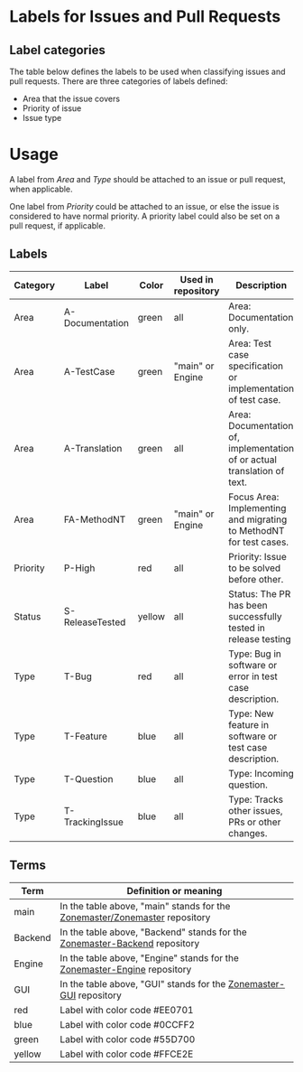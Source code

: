 # Labels for Issues and Pull Requests

## Label categories

The table below defines the labels to be used when classifying issues and pull requests. There
are three categories of labels defined:

* Area that the issue covers
* Priority of issue
* Issue type

# Usage

A label from *Area* and *Type* should be attached to an issue or pull request,
when applicable.

One label from *Priority* could be attached to an issue, or else the issue is considered
to have normal priority. A priority label could also be set on a pull request, if applicable.

## Labels

Category | Label            | Color  | Used in repository | Description
---------|------------------|--------|--------------------|------------------------------------
Area     | A-Documentation  | green  | all                | Area: Documentation only.
Area     | A-TestCase       | green  | "main" or Engine   | Area: Test case specification or implementation of test case.
Area     | A-Translation    | green  | all                | Area: Documentation of, implementation of or actual translation of text.
Area     | FA-MethodNT      | green  | "main" or Engine   | Focus Area: Implementing and migrating to MethodNT for test cases.
Priority | P-High           | red    | all                | Priority: Issue to be solved before other.
Status   | S-ReleaseTested  | yellow | all                | Status: The PR has been successfully tested in release testing
Type     | T-Bug            | red    | all                | Type: Bug in software or error in test case description.
Type     | T-Feature        | blue   | all                | Type: New feature in software or test case description.
Type     | T-Question       | blue   | all                | Type: Incoming question.
Type     | T-TrackingIssue  | blue   | all                | Type: Tracks other issues, PRs or other changes.

## Terms

Term     | Definition or meaning
---------|---------------------------------------------
main     | In the table above, "main" stands for the [Zonemaster/Zonemaster] repository
Backend  | In the table above, "Backend" stands for the [Zonemaster-Backend] repository
Engine   | In the table above, "Engine" stands for the [Zonemaster-Engine] repository
GUI      | In the table above, "GUI" stands for the [Zonemaster-GUI] repository
red      | Label with color code #EE0701
blue     | Label with color code #0CCFF2
green    | Label with color code #55D700
yellow   | Label with color code #FFCE2E


[Zonemaster/Zonemaster]:    https://github.com/zonemaster/zonemaster
[Zonemaster-Backend]:       https://github.com/zonemaster/zonemaster-backend
[Zonemaster-Engine]:        https://github.com/zonemaster/zonemaster-engine
[Zonemaster-GUI]:           https://github.com/zonemaster/zonemaster-gui
